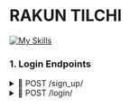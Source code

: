 # RAKUN TILCHI 

[![My Skills](https://skillicons.dev/icons?i=python,django,docker,postgres,flutter,react)](https://skillicons.dev) 

### 1. Login Endpoints 
<details>
<summary> 📌 POST /sign_up/ </summary>
### Sign Up Endpoint
</details>

<details>
<summary> 📌 POST /login/ </summary>
### Login Endpoint
</details>
